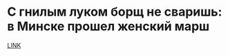 # С гнилым луком борщ не сваришь: в Минске прошел женский марш



[LINK](https://varlamov.ru/4011359.html)